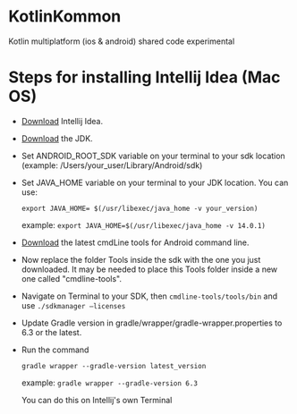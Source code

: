# KotlinKommon
Kotlin multiplatform (ios &amp; android) shared code experimental


# Steps for installing Intellij Idea (Mac OS)
* [Download](https://www.jetbrains.com/idea/download/#section=mac) Intellij Idea.

* [Download](https://www.oracle.com/java/technologies/javase/jdk14-archive-downloads.html) the JDK.

* Set ANDROID\_ROOT\_SDK variable on your terminal to your sdk location (example: /Users/your_user/Library/Android/sdk)

* Set JAVA\_HOME variable on your terminal to your JDK location. You can use: 

	`export JAVA_HOME= $(/usr/libexec/java_home -v your_version)`
	
	example: `export JAVA_HOME=$(/usr/libexec/java_home -v 14.0.1)`

* [Download](https://developer.android.com/studio#command-tools) the latest cmdLine tools for Android command line.
	
* Now replace the folder Tools inside the sdk with the one you just downloaded. It may be needed to place this Tools folder inside a new one called "cmdline-tools".

* Navigate on Terminal to your SDK, then `cmdline-tools/tools/bin` and use `./sdkmanager —licenses
`
* Update Gradle version in gradle/wrapper/gradle-wrapper.properties to 6.3 or the latest.

* Run the command 
	
	 `gradle wrapper --gradle-version latest_version`
	 
	 example: `gradle wrapper --gradle-version 6.3`

	You can do this on Intellij's own Terminal

